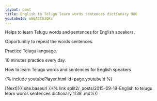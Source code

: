 ```yaml
---
layout: post
title: English to Telugu learn words sentences dictionary 980 
youtubeId: uWqACC83QKc
---
```

 
 
Helps to learn Telugu words and sentences for English speakers.

Opportunitiy to repeat the words sentences. 

Practice Telugu language. 
 
10 minutes practice every day. 
 
How to learn Telugu words and sentences for English speakers 
 
{% include youtubePlayer.html id=page.youtubeId %}
 
 
[Next]({{ site.baseurl }}{% link  split2/_posts/2015-09-19-English to telugu learn words sentences dictionary 1138 .md%})
 
